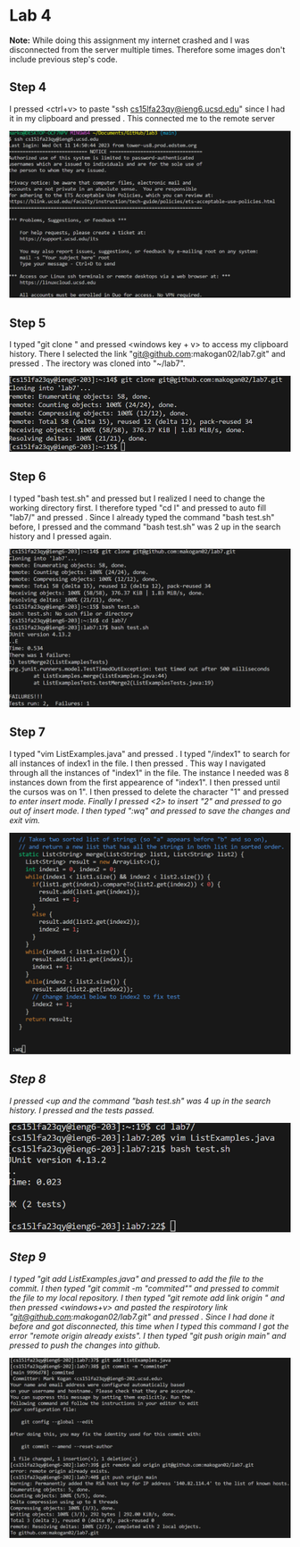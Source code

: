 # Lab 4 #

**Note:** While doing this assignment my internet crashed and I was disconnected from the server multiple times. Therefore some images don't include previous step's code. 

## Step 4  ##
I pressed <ctrl+v> to paste "ssh cs15lfa23qy@ieng6.ucsd.edu" since I had it in my clipboard and pressed <enter>. This connected me to the remote server

![image](step4.png)

## Step 5 ##
I typed "git clone " and pressed <windows key + v> to access my clipboard history. There I selected the link "git@github.com:makogan02/lab7.git" and pressed <enter>. The irectory was cloned into "~/lab7".

![image](step5.png)

## Step 6 ##
I typed "bash test.sh" and pressed <enter> but I realized I need to change the working directory first. I therefore typed "cd l" and pressed <tab> to auto fill "lab7/" and pressed <enter>. Since I already typed the command "bash test.sh" before, I pressed <up><up> and the command "bash test.sh" was 2 up in the search history and I pressed <enter> again.

![image](step6.png)

## Step 7 ##
I typed "vim ListExamples.java" and pressed <enter>. I typed "/index1" to search for all instances of index1 in the file. I then pressed <enter><n><n><n><n><n><n><n><n>. This way I navigated through all the instances of "index1" in the file. The instance I needed was 8 instances down from the first appearence of "index1". I then pressed <l><l><l><l><l> until the cursos was on 1".  I then pressed <x> to delete the character "1" and pressed <i> to enter insert mode. Finally I pressed <2> to insert "2" and pressed <esc> to go out of insert mode. I then typed ":wq" and pressed <enter> to save the changes and exit vim.

![image](step7.png)

## Step 8 ## 

I pressed <up><up><up><up and the command "bash test.sh" was 4 up in the search history. I pressed <enter> and the tests passed.

![image](step8.png)

## Step 9 ##

I typed "git add ListExamples.java" and pressed <enter> to add the file to the commit. I then typed "git commit -m "commited"" and pressed <enter> to commit the file to my local repository. I then typed "git remote add link origin " and then pressed <windows+v> and pasted the respirotory link "git@github.com:makogan02/lab7.git" and pressed <enter>. Since I had done it before and got disconnected, this time when I typed this command I got the error "remote origin already exists". I then typed "git push origin main" and pressed <enter> to push the changes into github. 

![image](step9.png)
																																																																																																																																																																															
